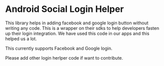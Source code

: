 # Android Social Login Helper
This library helps in adding facebook and google login button without writing any code. This is a wrapper on their sdks to help developers fasten up their login integration. We have used this code in our apps and this helped us a lot.

This currently supports Facebook and Google login.

Please add other login herlper code if want to contribute.
